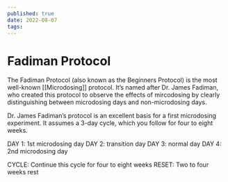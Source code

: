 ```yaml
---
published: true
date: 2022-08-07
tags:
---
```


# Fadiman Protocol

The Fadiman Protocol (also known as the Beginners Protocol) is the most well-known [[Microdosing]] protocol. It’s named after Dr. James Fadiman, who created this protocol to observe the effects of mircodosing by clearly distinguishing between microdosing days and non-microdosing days.

Dr. James Fadiman’s protocol is an excellent basis for a first microdosing experiment. It assumes a 3-day cycle, which you follow for four to eight weeks.

DAY 1: 1st microdosing day
DAY 2: transition day
DAY 3: normal day
DAY 4: 2nd microdosing day

CYCLE: Continue this cycle for four to eight weeks
RESET: Two to four weeks rest


